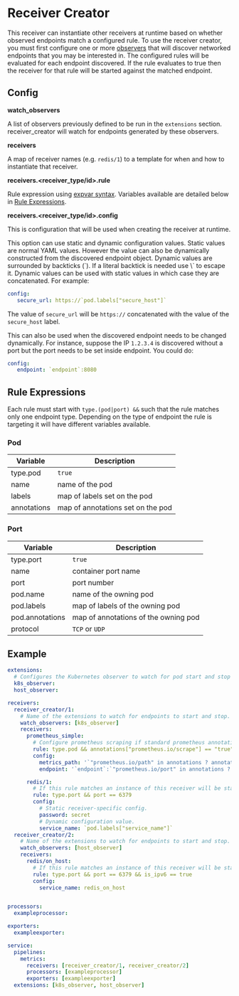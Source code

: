 # Receiver Creator

This receiver can instantiate other receivers at runtime based on whether observed endpoints match a configured rule. To use the receiver creator, you must first configure one or more [observers](../../extension/observer/README.md) that will discover networked endpoints that you may be interested in. The configured rules will be evaluated for each endpoint discovered. If the rule evaluates to true then the receiver for that rule will be started against the matched endpoint.

## Config

**watch_observers**

A list of observers previously defined to be run in the `extensions` section. receiver_creator will watch for endpoints generated by these observers.

**receivers**

A map of receiver names (e.g. `redis/1`) to a template for when and how to instantiate that receiver.

**receivers.&lt;receiver_type/id&gt;.rule**

Rule expression using [expvar syntax](https://github.com/antonmedv/expr/blob/master/docs/Language-Definition.md). Variables available are detailed below in [Rule Expressions](#rule-expressions).

**receivers.&lt;receiver_type/id&gt;.config**

This is configuration that will be used when creating the receiver at runtime.

This option can use static and dynamic configuration values. Static values are normal YAML values. However the value can also be dynamically constructed from the discovered endpoint object. Dynamic values are surrounded by backticks (\`). If a literal backtick is needed use \\` to escape it. Dynamic values can be used with static values in which case they are concatenated. For example:

```yaml
config:
   secure_url: https://`pod.labels["secure_host"]`
```

The value of `secure_url` will be `https://` concatenated with the value of the `secure_host` label.

This can also be used when the discovered endpoint needs to be changed dynamically. For instance, suppose the IP `1.2.3.4` is discovered without a port but the port needs to be set inside endpoint. You could do:

```yaml
config:
   endpoint: `endpoint`:8080
```

## Rule Expressions

Each rule must start with `type.(pod|port) &&` such that the rule matches only one endpoint type. Depending on the type of endpoint the rule is targeting it will have different variables available.

### Pod

| Variable    | Description                       |
|-------------|-----------------------------------|
| type.pod    | `true`                            |
| name        | name of the pod                   |
| labels      | map of labels set on the pod      |
| annotations | map of annotations set on the pod |

### Port

| Variable        | Description                          |
|-----------------|--------------------------------------|
| type.port       | `true`                               |
| name            | container port name                  |
| port            | port number                          |
| pod.name        | name of the owning pod               |
| pod.labels      | map of labels of the owning pod      |
| pod.annotations | map of annotations of the owning pod |
| protocol        | `TCP` or `UDP`                       |



## Example

```yaml
extensions:
  # Configures the Kubernetes observer to watch for pod start and stop events.
  k8s_observer:
  host_observer:

receivers:
  receiver_creator/1:
    # Name of the extensions to watch for endpoints to start and stop.
    watch_observers: [k8s_observer]
    receivers:
      prometheus_simple:
        # Configure prometheus scraping if standard prometheus annotations are set on the pod.
        rule: type.pod && annotations["prometheus.io/scrape"] == "true"
        config:
          metrics_path: '`"prometheus.io/path" in annotations ? annotations["prometheus.io/path"] : "/metrics"`'
          endpoint: '`endpoint`:`"prometheus.io/port" in annotations ? annotations["prometheus.io/port"] : 9090`'

      redis/1:
        # If this rule matches an instance of this receiver will be started.
        rule: type.port && port == 6379
        config:
          # Static receiver-specific config.
          password: secret
          # Dynamic configuration value.
          service_name: `pod.labels["service_name"]`
  receiver_creator/2:
    # Name of the extensions to watch for endpoints to start and stop.
    watch_observers: [host_observer]
    receivers:
      redis/on_host:
        # If this rule matches an instance of this receiver will be started.
        rule: type.port && port == 6379 && is_ipv6 == true
        config:
          service_name: redis_on_host


processors:
  exampleprocessor:

exporters:
  exampleexporter:

service:
  pipelines:
    metrics:
      receivers: [receiver_creator/1, receiver_creator/2]
      processors: [exampleprocessor]
      exporters: [exampleexporter]
  extensions: [k8s_observer, host_observer]
```
